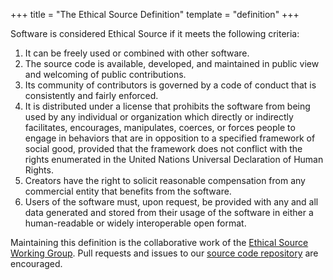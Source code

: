 +++
title = "The Ethical Source Definition"
template = "definition"
+++

Software is considered Ethical Source if it meets the following criteria:

1. It can be freely used or combined with other software.
1. The source code is available, developed, and maintained in public view and welcoming of public contributions.
1. Its community of contributors is governed by a code of conduct that is consistently and fairly enforced.
1. It is distributed under a license that prohibits the software from being used by any individual or organization which directly or indirectly facilitates, encourages, manipulates, coerces, or forces people to engage in behaviors that are in opposition to a specified framework of social good, provided that the framework does not conflict with the rights enumerated in the United Nations Universal Declaration of Human Rights.
1. Creators have the right to solicit reasonable compensation from any commercial entity that benefits from the software.
1. Users of the software must, upon request, be provided with any and all data generated and stored from their usage of the software in either a human-readable or widely interoperable open format.

Maintaining this definition is the collaborative work of the [Ethical Source Working Group](/apply). Pull requests and issues to our [source code repository](https://github.com/ethicalSource/ethicalsource.dev) are encouraged.
